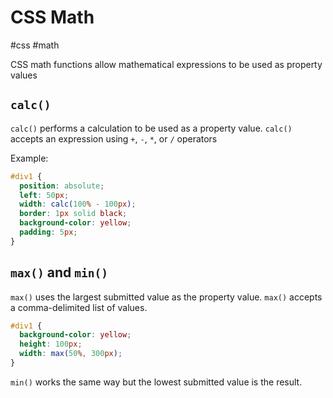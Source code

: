 # CSS Math
#css #math

CSS math functions allow mathematical expressions
to be used as property values

## `calc()`

`calc()` performs a calculation to be used as a property value.
`calc()` accepts an expression using `+`, `-`, `*`, or `/` operators

Example:
```css
#div1 {
  position: absolute;
  left: 50px;
  width: calc(100% - 100px);
  border: 1px solid black;
  background-color: yellow;
  padding: 5px;
}
```

## `max()` and `min()`

`max()` uses the largest submitted value as the property value.
`max()` accepts a comma-delimited list of values.
```css
#div1 {
  background-color: yellow;
  height: 100px;
  width: max(50%, 300px);
}
```

`min()` works the same way but the lowest submitted value is the result.
